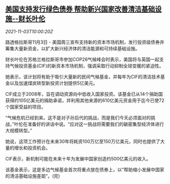 <!--1635935462000-->
[美国支持发行绿色债券 帮助新兴国家改善清洁基础设施--财长叶伦](https://cn.reuters.com/article/usa-green-bonds-1103-wedn-idCNKBS2HO11B)
------

<div><i>2021-11-03T10:00:20Z</i></div><p>路透格拉斯哥11月3日 - 美国周三宣布支持新的资本市场机制，发行投资级债券并筹集大量新资金，以扩大新兴经济体的清洁能源和可持续基础设施。</p><p>财长叶伦在苏格兰格拉斯哥市参加COP26气候峰会时表示，美国将与英国一起支持气候投资基金(CIF)的新资本市场机制，强调采取行动抑制全球变暖的紧迫性。</p><p>她表示，该计划将有助于吸引大量新的民间气候基金，并每年为CIF的清洁技术基金以及加速煤炭转型新投资计划提供5亿美元。</p><p>CIF成立于2008年，旨在调动资源向中低收入国家投资。该基金已从14个捐助国获得约105亿美元的捐助承诺，并利用其他来源的610亿美元资金用于迄今已使72个国家受益的项目。</p><p>“气候危机已经到来。这不是对子孙后代的挑战，而是我们今天必须面对的挑战，”叶伦在准备好的讲话中说。“应对这一挑战将需要我们的碳密集型经济体进行大规模转型。”</p><p>她说，这项工作预计在未来30年将耗资100万亿至150万亿美元，同时也提供了大量的增长和投资机会。</p><p>CIF表示，新机制可能在未来十年为发展中国家创造约500亿美元的收入。</p><p>该基金表示，这是多边气候基金首次将重点放在债券上，以“帮助缩小发展中国家的清洁基础设施差距”。(完)</p>
